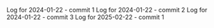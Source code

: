 Log for 2024-01-22 - commit 1
Log for 2024-01-22 - commit 2
Log for 2024-01-22 - commit 3
Log for 2025-02-22 - commit 1

